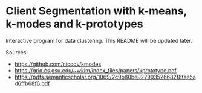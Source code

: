# Client Segmentation with k-means, k-modes and k-prototypes

Interactive program for data clustering. This README will be updated later.

Sources:
- https://github.com/nicodv/kmodes
- https://grid.cs.gsu.edu/~wkim/index_files/papers/kprototype.pdf
- https://pdfs.semanticscholar.org/1069/2c9b80be922903526682f8fae5ad6ffb68f6.pdf

